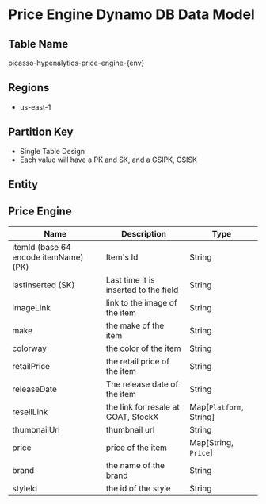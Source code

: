 # Price Engine Dynamo DB Data Model

## Table Name
picasso-hypenalytics-price-engine-{env}


## Regions
- us-east-1

## Partition Key
- Single Table Design
- Each value will have a PK and SK, and a GSIPK, GSISK

## Entity

## Price Engine

|Name|Description|Type|
| ---- | ------ | ---- |
| itemId (base 64 encode itemName) (PK) | Item's Id | String |
| lastInserted (SK) | Last time it is inserted to the field | String |
| imageLink | link to the image of the item | String |
| make | the make of the item | String | 
| colorway | the color of the item | String |
| retailPrice | the retail price of the item | String |
| releaseDate | The release date of the item | String |
| resellLink | the link for resale at GOAT, StockX | Map[`Platform`, String] |
| thumbnailUrl | thumbnail url | String |
| price | price of the item | Map[String, `Price`] |
| brand | the name of the brand | String |
| styleId | the id of the style | String |